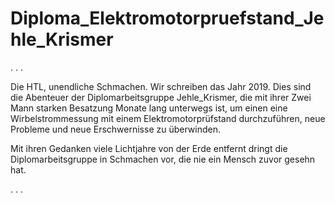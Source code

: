 # Diploma_Elektromotorpruefstand_Jehle_Krismer


 . . .

Die HTL, unendliche Schmachen. Wir schreiben das Jahr 2019.
 Dies sind die Abenteuer der Diplomarbeitsgruppe Jehle_Krismer, die 
 mit ihrer Zwei Mann starken Besatzung Monate lang unterwegs ist, um 
 einen eine Wirbelstrommessung mit einem Elektromotorprüfstand durchzuführen, 
 neue Probleme und neue Erschwernisse zu überwinden. 

 Mit ihren Gedanken viele Lichtjahre von der Erde entfernt dringt die 
 Diplomarbeitsgruppe in Schmachen vor, die nie ein Mensch zuvor gesehn hat.

 . . .
 
